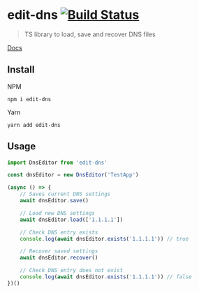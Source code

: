 # edit-dns [![Build Status](https://travis-ci.com/jafri/edit-dns.svg?branch=master)](https://travis-ci.com/jafri/edit-dns)

> TS library to load, save and recover DNS files

[Docs](https://jafri.github.io/edit-dns/)

## Install
NPM
```
npm i edit-dns
```

Yarn
```
yarn add edit-dns
```

## Usage

```js
import DnsEditor from 'edit-dns'

const dnsEditor = new DnsEditor('TestApp')

(async () => {
    // Saves current DNS settings
    await dnsEditor.save()

    // Load new DNS settings
    await dnsEditor.load(['1.1.1.1'])

    // Check DNS entry exists
    console.log(await dnsEditor.exists('1.1.1.1')) // true

    // Recover saved settings
    await dnsEditor.recover()

    // Check DNS entry does not exist
    console.log(await dnsEditor.exists('1.1.1.1')) // false
})()
```
